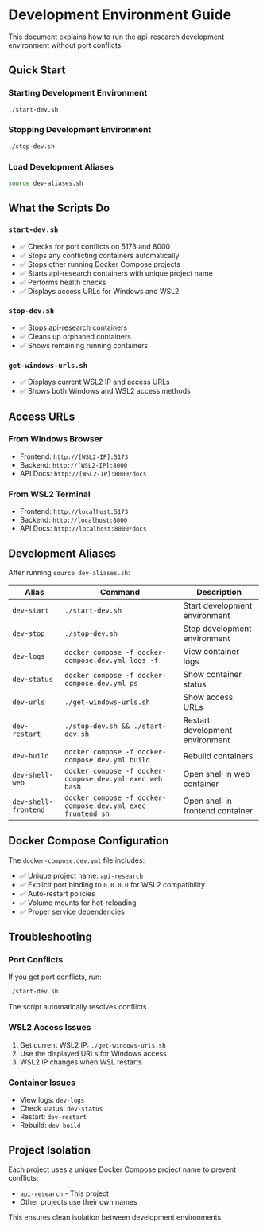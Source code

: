 # Development Environment Guide

This document explains how to run the api-research development environment without port conflicts.

## Quick Start

### Starting Development Environment
```bash
./start-dev.sh
```

### Stopping Development Environment
```bash
./stop-dev.sh
```

### Load Development Aliases
```bash
source dev-aliases.sh
```

## What the Scripts Do

### `start-dev.sh`
- ✅ Checks for port conflicts on 5173 and 8000
- ✅ Stops any conflicting containers automatically
- ✅ Stops other running Docker Compose projects
- ✅ Starts api-research containers with unique project name
- ✅ Performs health checks
- ✅ Displays access URLs for Windows and WSL2

### `stop-dev.sh`
- ✅ Stops api-research containers
- ✅ Cleans up orphaned containers
- ✅ Shows remaining running containers

### `get-windows-urls.sh`
- ✅ Displays current WSL2 IP and access URLs
- ✅ Shows both Windows and WSL2 access methods

## Access URLs

### From Windows Browser
- Frontend: `http://[WSL2-IP]:5173`
- Backend: `http://[WSL2-IP]:8000`
- API Docs: `http://[WSL2-IP]:8000/docs`

### From WSL2 Terminal
- Frontend: `http://localhost:5173`
- Backend: `http://localhost:8000`
- API Docs: `http://localhost:8000/docs`

## Development Aliases

After running `source dev-aliases.sh`:

| Alias | Command | Description |
|-------|---------|-------------|
| `dev-start` | `./start-dev.sh` | Start development environment |
| `dev-stop` | `./stop-dev.sh` | Stop development environment |
| `dev-logs` | `docker compose -f docker-compose.dev.yml logs -f` | View container logs |
| `dev-status` | `docker compose -f docker-compose.dev.yml ps` | Show container status |
| `dev-urls` | `./get-windows-urls.sh` | Show access URLs |
| `dev-restart` | `./stop-dev.sh && ./start-dev.sh` | Restart development environment |
| `dev-build` | `docker compose -f docker-compose.dev.yml build` | Rebuild containers |
| `dev-shell-web` | `docker compose -f docker-compose.dev.yml exec web bash` | Open shell in web container |
| `dev-shell-frontend` | `docker compose -f docker-compose.dev.yml exec frontend sh` | Open shell in frontend container |

## Docker Compose Configuration

The `docker-compose.dev.yml` file includes:
- ✅ Unique project name: `api-research`
- ✅ Explicit port binding to `0.0.0.0` for WSL2 compatibility
- ✅ Auto-restart policies
- ✅ Volume mounts for hot-reloading
- ✅ Proper service dependencies

## Troubleshooting

### Port Conflicts
If you get port conflicts, run:
```bash
./start-dev.sh
```
The script automatically resolves conflicts.

### WSL2 Access Issues
1. Get current WSL2 IP: `./get-windows-urls.sh`
2. Use the displayed URLs for Windows access
3. WSL2 IP changes when WSL restarts

### Container Issues
- View logs: `dev-logs`
- Check status: `dev-status`
- Restart: `dev-restart`
- Rebuild: `dev-build`

## Project Isolation

Each project uses a unique Docker Compose project name to prevent conflicts:
- `api-research` - This project
- Other projects use their own names

This ensures clean isolation between development environments.